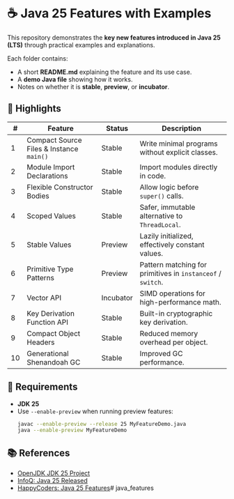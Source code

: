 # ☕ Java 25 Features with Examples

This repository demonstrates the **key new features introduced in Java 25 (LTS)** through practical examples and explanations.

Each folder contains:
- A short **README.md** explaining the feature and its use case.
- A **demo Java file** showing how it works.
- Notes on whether it is **stable**, **preview**, or **incubator**.

## 🚀 Highlights
| # | Feature | Status | Description |
|---|----------|---------|--------------|
| 1 | Compact Source Files & Instance `main()` | Stable | Write minimal programs without explicit classes. |
| 2 | Module Import Declarations | Stable | Import modules directly in code. |
| 3 | Flexible Constructor Bodies | Stable | Allow logic before `super()` calls. |
| 4 | Scoped Values | Stable | Safer, immutable alternative to `ThreadLocal`. |
| 5 | Stable Values | Preview | Lazily initialized, effectively constant values. |
| 6 | Primitive Type Patterns | Preview | Pattern matching for primitives in `instanceof` / `switch`. |
| 7 | Vector API | Incubator | SIMD operations for high-performance math. |
| 8 | Key Derivation Function API | Stable | Built-in cryptographic key derivation. |
| 9 | Compact Object Headers | Stable | Reduced memory overhead per object. |
| 10 | Generational Shenandoah GC | Stable | Improved GC performance. |

## 🧰 Requirements
- **JDK 25**
- Use `--enable-preview` when running preview features:
  ```bash
  javac --enable-preview --release 25 MyFeatureDemo.java
  java --enable-preview MyFeatureDemo
  ```

## 📚 References
- [OpenJDK JDK 25 Project](https://openjdk.org/projects/jdk/25/)
- [InfoQ: Java 25 Released](https://www.infoq.com/news/2025/09/java25-released/)
- [HappyCoders: Java 25 Features](https://www.happycoders.eu/java/java-25-features/)# java_features
